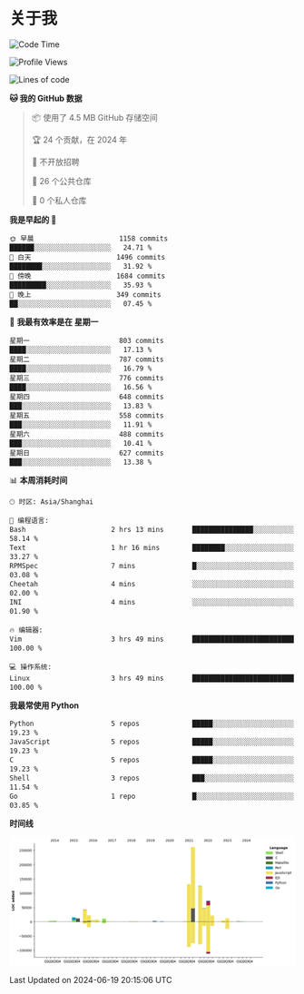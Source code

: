 # 关于我

<!--START_SECTION:waka-->
![Code Time](http://img.shields.io/badge/Code%20Time-863%20hrs%2035%20mins-blue)

![Profile Views](http://img.shields.io/badge/%E4%B8%AA%E4%BA%BA%E8%B5%84%E6%96%99%E8%A7%82%E7%9C%8B%E6%AC%A1%E6%95%B0-0-blue)

![Lines of code](https://img.shields.io/badge/%E4%BB%8E%E3%80%8CHello%20World%E3%80%8D%E8%B5%B7%E6%88%91%E5%B7%B2%E7%BB%8F%E5%86%99%E4%BA%86-803.6%20thousand%20%E8%A1%8C%E4%BB%A3%E7%A0%81-blue)

**🐱 我的 GitHub 数据** 

> 📦  使用了 4.5 MB GitHub 存储空间 
 > 
> 🏆 24 个贡献，在 2024 年
 > 
> 🚫 不开放招聘
 > 
> 📜 26 个公共仓库 
 > 
> 🔑 0 个私人仓库 
 > 
**我是早起的 🐤** 

```text
🌞 早晨                     1158 commits        ██████░░░░░░░░░░░░░░░░░░░   24.71 % 
🌆 白天                     1496 commits        ████████░░░░░░░░░░░░░░░░░   31.92 % 
🌃 傍晚                     1684 commits        █████████░░░░░░░░░░░░░░░░   35.93 % 
🌙 晚上                     349 commits         ██░░░░░░░░░░░░░░░░░░░░░░░   07.45 % 
```
📅 **我最有效率是在 星期一** 

```text
星期一                      803 commits         ████░░░░░░░░░░░░░░░░░░░░░   17.13 % 
星期二                      787 commits         ████░░░░░░░░░░░░░░░░░░░░░   16.79 % 
星期三                      776 commits         ████░░░░░░░░░░░░░░░░░░░░░   16.56 % 
星期四                      648 commits         ███░░░░░░░░░░░░░░░░░░░░░░   13.83 % 
星期五                      558 commits         ███░░░░░░░░░░░░░░░░░░░░░░   11.91 % 
星期六                      488 commits         ███░░░░░░░░░░░░░░░░░░░░░░   10.41 % 
星期日                      627 commits         ███░░░░░░░░░░░░░░░░░░░░░░   13.38 % 
```


📊 **本周消耗时间** 

```text
🕑︎ 时区: Asia/Shanghai

💬 编程语言: 
Bash                     2 hrs 13 mins       ███████████████░░░░░░░░░░   58.14 % 
Text                     1 hr 16 mins        ████████░░░░░░░░░░░░░░░░░   33.27 % 
RPMSpec                  7 mins              █░░░░░░░░░░░░░░░░░░░░░░░░   03.08 % 
Cheetah                  4 mins              ░░░░░░░░░░░░░░░░░░░░░░░░░   02.00 % 
INI                      4 mins              ░░░░░░░░░░░░░░░░░░░░░░░░░   01.90 % 

🔥 编辑器: 
Vim                      3 hrs 49 mins       █████████████████████████   100.00 % 

💻 操作系统: 
Linux                    3 hrs 49 mins       █████████████████████████   100.00 % 
```

**我最常使用 Python** 

```text
Python                   5 repos             █████░░░░░░░░░░░░░░░░░░░░   19.23 % 
JavaScript               5 repos             █████░░░░░░░░░░░░░░░░░░░░   19.23 % 
C                        5 repos             █████░░░░░░░░░░░░░░░░░░░░   19.23 % 
Shell                    3 repos             ███░░░░░░░░░░░░░░░░░░░░░░   11.54 % 
Go                       1 repo              █░░░░░░░░░░░░░░░░░░░░░░░░   03.85 % 
```



**时间线**

![Lines of Code chart](https://raw.githubusercontent.com/Arondight/Arondight/master/assets/bar_graph.png)


 Last Updated on 2024-06-19 20:15:06 UTC
<!--END_SECTION:waka-->

